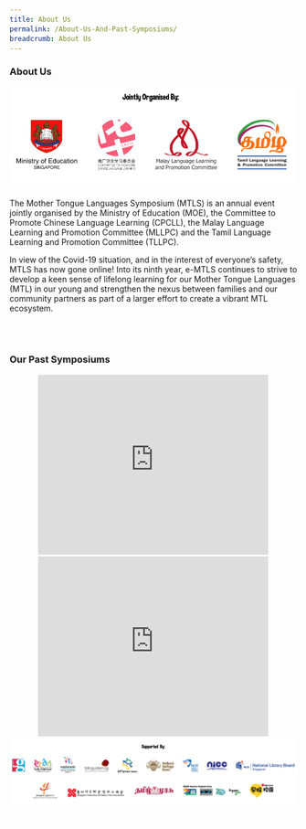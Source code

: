 ```yaml
---
title: About Us
permalink: /About-Us-And-Past-Symposiums/
breadcrumb: About Us
---
```

### About Us
<html>
<body>
<style>
 iframe{
border : 0;
width:80% ;
}
 </style>
<!-- Global site tag (gtag.js) - Google Ads: 726049306 -->
<script async src="https://www.googletagmanager.com/gtag/js?id=AW-726049306"></script>
<script>
  window.dataLayer = window.dataLayer || [];
  function gtag(){dataLayer.push(arguments);}
  gtag('js', new Date());

  gtag('config', 'AW-726049306');
</script>
<div>
<img src="/images/New-Organiser-Banner.PNG">
<p>The Mother Tongue Languages Symposium (MTLS) is an annual event jointly organised by the Ministry of Education (MOE), the Committee to Promote Chinese Language Learning (CPCLL), the Malay Language Learning and Promotion Committee (MLLPC) and the Tamil Language Learning and Promotion Committee (TLLPC).</p>
 
<p>In view of the Covid-19 situation, and in the interest of everyone’s safety, MTLS has now gone online! Into its ninth year, e-MTLS continues to strive to develop a keen sense of lifelong learning for our Mother Tongue Languages (MTL) in our young and strengthen the nexus between families and our community partners as part of a larger effort to create a vibrant MTL ecosystem.</p><br/><br/>

<h3>Our Past Symposiums</h3>

 <center>
<iframe width="560" height="315" src="https://www.youtube.com/embed/wvuiXKf_bJ4" frameborder="0" allow="accelerometer; autoplay; encrypted-media; gyroscope; picture-in-picture" allowfullscreen></iframe>
 </center>
 <center>
<iframe width="560" height="315" src="https://www.youtube.com/embed/RXaW1jeuEj4" frameborder="0" allow="accelerometer; autoplay; encrypted-media; gyroscope; picture-in-picture" allowfullscreen></iframe>
 </center>
<img src="/images/New-Supporter- Banner.PNG">
</div>

<div class="btntop"><a href="#top" style="text-decoration:none;"><span style="color:white"><b>Top</b></span></a></div>
